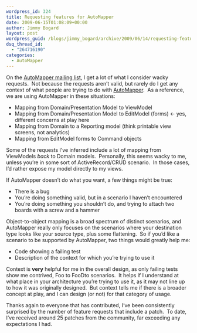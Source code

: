 ```yaml
---
wordpress_id: 324
title: Requesting features for AutoMapper
date: 2009-06-15T01:08:09+00:00
author: Jimmy Bogard
layout: post
wordpress_guid: /blogs/jimmy_bogard/archive/2009/06/14/requesting-features-for-automapper.aspx
dsq_thread_id:
  - "264716190"
categories:
  - AutoMapper
---
```

On the [AutoMapper mailing list](http://groups.google.com/group/automapper-users), I get a lot of what I consider wacky requests.&#160; Not because the requests aren’t valid, but rarely do I get any context of what people are trying to do with [AutoMapper](http://automapper.codeplex.com/).&#160; As a reference, we are using AutoMapper in these situations:

  * Mapping from Domain/Presentation Model to ViewModel
  * Mapping from Domain/Presentation Model to EditModel (forms) <- yes, different concerns at play here
  * Mapping from Domain to a Reporting model (think printable view screens, not analytics)
  * Mapping from EditModel forms to Command objects

Some of the requests I’ve inferred include a lot of mapping from ViewModels _back_ to Domain models.&#160; Personally, this seems wacky to me, unless you’re in some sort of ActiveRecord/CRUD scenario.&#160; In those cases, I’d rather expose my model directly to my views.

If AutoMapper doesn’t do what you want, a few things might be true:

  * There is a bug
  * You’re doing something valid, but in a scenario I haven’t encountered
  * You’re doing something you shouldn’t do, and trying to attach two boards with a screw and a hammer

Object-to-object mapping is a broad spectrum of distinct scenarios, and AutoMapper really only focuses on the scenarios where your destination type looks like your source type, plus some flattening.&#160; So if you’d like a scenario to be supported by AutoMapper, two things would greatly help me:

  * Code showing a failing test
  * Description of the context for which you’re trying to use it

Context is **very** helpful for me in the overall design, as only failing tests show me contrived, Foo to FooDto scenarios.&#160; It helps if I understand at what place in your architecture you’re trying to use it, as it may not line up to how it was originally designed.&#160; But context tells me if there is a broader concept at play, and I can design (or not) for that category of usage.

Thanks again to everyone that has contributed, I’ve been consistently surprised by the number of feature requests that include a patch.&#160; To date, I’ve received around 25 patches from the community, far exceeding any expectations I had.